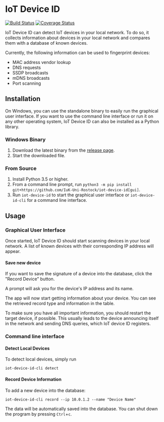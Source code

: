 IoT Device ID
=============

[![Build Status](https://travis-ci.org/IuK-Uni-Rostock/iot-device-id.svg?branch=master)](https://travis-ci.org/IuK-Uni-Rostock/iot-device-id)
[![Coverage Status](https://coveralls.io/repos/github/IuK-Uni-Rostock/iot-device-id/badge.svg?branch=master)](https://coveralls.io/github/IuK-Uni-Rostock/iot-device-id?branch=master)

IoT Device ID can detect IoT devices in your local network. To do so, it collects information about devices in your
local network and compares them with a database of known devices.

Currently, the following information can be used to fingerprint devices:

* MAC address vendor lookup
* DNS requests
* SSDP broadcasts
* mDNS broadcasts
* Port scanning

## Installation

On Windows, you can use the standalone binary to easily run the graphical user interface. If you want to use 
the command line interface or run it on any other operating system, IoT Device ID can also be installed as 
a Python library.

### Windows Binary

1. Download the latest binary from the [release page](https://github.com/IuK-Uni-Rostock/iot-device-id/releases).
2. Start the downloaded file.

### From Source

1. Install Python 3.5 or higher.
2. From a command line prompt, run `python3 -m pip install git+https://github.com/IuK-Uni-Rostock/iot-device-id[gui]`.
3. Run `iot-device-id` to start the graphical user interface or `iot-device-id-cli` for a command line interface.


## Usage

### Graphical User Interface

Once started, IoT Device ID should start scanning devices in your local network. A list of known devices
with their corresponding IP address will appear. 


#### Save new device

If you want to save the signature of a device into the database, click the "Record Device" button. 

A prompt will ask you for the device's IP address and its name.

The app will now start getting information about your device. You can see the retrieved record type and information
in the table.

To make sure you have all important information, you should restart the target device, if possible.
This usually leads to the device announcing itself in the network and sending DNS queries, which IoT device ID 
registers.


### Command line interface

#### Detect Local Devices

To detect local devices, simply run

    iot-device-id-cli detect



#### Record Device Information

To add a new device into the database:

    iot-device-id-cli record --ip 10.0.1.2 --name "Device Name"
    
The data will be automatically saved into the database. You can shut down the program by pressing `Ctrl`+`c`.